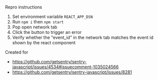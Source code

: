 Repro instructions

1. Set environment variable `REACT_APP_DSN`
2. Run `npm i` then `npm start`
3. Pop open network tab
4. Click the button to trigger an error
5. Verify whether the "event_id" in the network tab matches the event id shown by the react component


Created for 
- https://github.com/getsentry/sentry-javascript/issues/4534#issuecomment-1035024566
- https://github.com/getsentry/sentry-javascript/issues/8281
